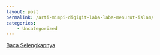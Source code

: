 ```yaml
---
layout: post
permalink: /arti-mimpi-digigit-laba-laba-menurut-islam/
categories:
    - Uncategorized
---
```


[Baca Selengkapnya](/07)